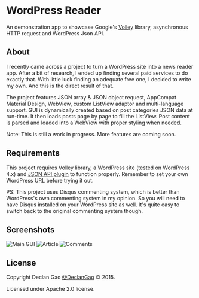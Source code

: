 # WordPress Reader
An demonstration app to showcase Google's [Volley](https://android.googlesource.com/platform/frameworks/volley) library, asynchronous HTTP request and WordPress Json API.

## About
I recently came across a project to turn a WordPress site into a news reader app. After a bit of research, I ended up finding several paid services to do exactly that. With little luck finding an adequate free one, I decided to write my own. And this is the direct result of that. 

The project features JSON array & JSON object request, AppCompat Material Design, WebView, custom ListView adaptor and multi-language support. GUI is dynamically created based on post categories JSON data at run-time. It then loads posts page by page to fill the ListView. Post content is parsed and loaded into a WebView with proper styling when needed.

Note: This is still a work in progress. More features are coming soon. 

## Requirements
This project requires Volley library, a WordPress site (tested on WordPress 4.x) and [JSON API plugin](https://wordpress.org/plugins/json-api/) to function properly. Remember to set your own WordPress URL before trying it out.

PS: This project uses Disqus commenting system, which is better than WordPress's own commenting system in my opinion. So you will need to have Disqus installed on your WordPress site as well. It's quite easy to switch back to the original commenting system though.

## Screenshots
![Main GUI](http://i.imgur.com/OsWtR5K.png)
![Article](http://i.imgur.com/eyPJ7A8.png)
![Comments](http://i.imgur.com/xP6lZqi.png)

## License
Copyright Declan Gao [@DeclanGao](http://twitter.com/DeclanGao/) © 2015.

Licensed under Apache 2.0 license.